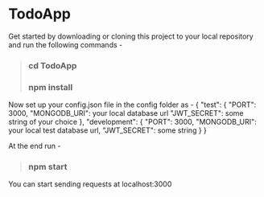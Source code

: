 # TodoApp
Get started by downloading or cloning this project to your local repository and run the following commands -

> ### cd TodoApp
> ### npm install

Now set up your config.json file in the config folder as - 
{
  "test": {
      "PORT": 3000,
      "MONGODB_URI": your local database url
      "JWT_SECRET": some string of your choice
   },
   "development": {
       "PORT": 3000,
       "MONGODB_URI": your local test database url,
       "JWT_SECRET": some string
   }
}

At the end run - 
> ### npm start

You can start sending requests at localhost:3000
